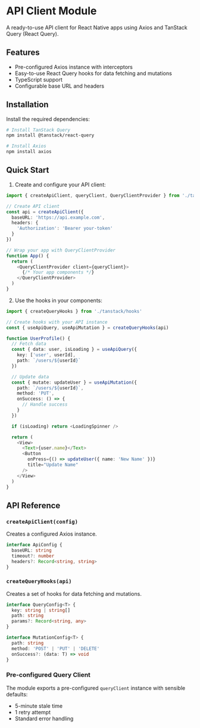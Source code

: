 # API Client Module

A ready-to-use API client for React Native apps using Axios and TanStack Query (React Query).

## Features

- Pre-configured Axios instance with interceptors
- Easy-to-use React Query hooks for data fetching and mutations
- TypeScript support
- Configurable base URL and headers

## Installation

Install the required dependencies:

```bash
# Install TanStack Query
npm install @tanstack/react-query

# Install Axios
npm install axios
```

## Quick Start

1. Create and configure your API client:

```typescript
import { createApiClient, queryClient, QueryClientProvider } from './tanstack'

// Create API client
const api = createApiClient({
  baseURL: 'https://api.example.com',
  headers: {
    'Authorization': 'Bearer your-token'
  }
})

// Wrap your app with QueryClientProvider
function App() {
  return (
    <QueryClientProvider client={queryClient}>
      {/* Your app components */}
    </QueryClientProvider>
  )
}
```

2. Use the hooks in your components:

```typescript
import { createQueryHooks } from './tanstack/hooks'

// Create hooks with your API instance
const { useApiQuery, useApiMutation } = createQueryHooks(api)

function UserProfile() {
  // Fetch data
  const { data: user, isLoading } = useApiQuery({
    key: ['user', userId],
    path: `/users/${userId}`
  })

  // Update data
  const { mutate: updateUser } = useApiMutation({
    path: `/users/${userId}`,
    method: 'PUT',
    onSuccess: () => {
      // Handle success
    }
  })

  if (isLoading) return <LoadingSpinner />

  return (
    <View>
      <Text>{user.name}</Text>
      <Button 
        onPress={() => updateUser({ name: 'New Name' })}
        title="Update Name"
      />
    </View>
  )
}
```

## API Reference

### `createApiClient(config)`

Creates a configured Axios instance.

```typescript
interface ApiConfig {
  baseURL: string
  timeout?: number
  headers?: Record<string, string>
}
```

### `createQueryHooks(api)`

Creates a set of hooks for data fetching and mutations.

```typescript
interface QueryConfig<T> {
  key: string | string[]
  path: string
  params?: Record<string, any>
}

interface MutationConfig<T> {
  path: string
  method: 'POST' | 'PUT' | 'DELETE'
  onSuccess?: (data: T) => void
}
```

### Pre-configured Query Client

The module exports a pre-configured `queryClient` instance with sensible defaults:
- 5-minute stale time
- 1 retry attempt
- Standard error handling 